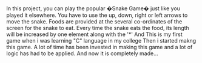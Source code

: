In this project, you can play the popular �Snake Game� just like you played it elsewhere.
You have to use the up, down, right or left arrows to move the snake.
Foods are provided at the several co-ordinates of the screen for the snake to eat.
Every time the snake eats the food, its length will be increased by one element along with the '*'
And This is my first game when i was learning "C" language in my college Then i started makng this game.
A lot of time has been invested in making this game and a lot of logic has had to be applied.
And now it is completely made...

